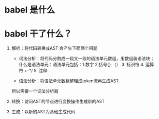 # babel 是什么

# babel 干了什么？

1. 解析：将代码转换成AST 会产生下面两个问题
   - 词法分析：将代码分割成一段又一段的语法单元数组，用数组装语法块；
        什么是语法单元：语法单元包括：1.数字 2.括号{}  （） 3. 标识符  4. 运算符 +-*/   5. 注释

   - 语法分析：将语法单元数组整理成token流再生成AST


   所以需要一个词法分析器

2. 转换：访问AST的节点进行变换操作生成新的AST
3. 生成：以新的AST为基础生成代码











